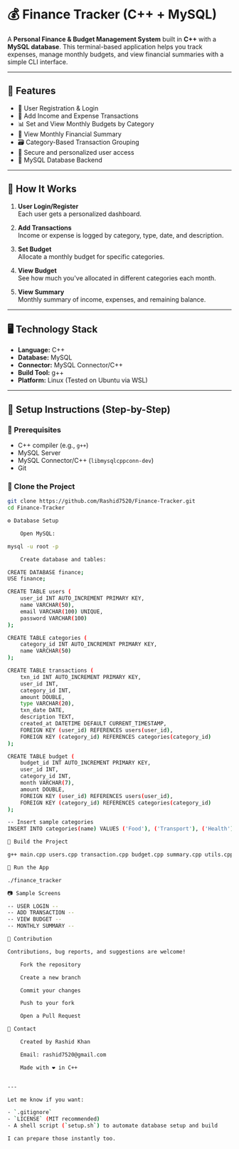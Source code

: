 # 💰 Finance Tracker (C++ + MySQL)

A **Personal Finance & Budget Management System** built in **C++** with a **MySQL database**. This terminal-based application helps you track expenses, manage monthly budgets, and view financial summaries with a simple CLI interface.

---

## 📌 Features

- 🧾 User Registration & Login  
- 💸 Add Income and Expense Transactions  
- 📊 Set and View Monthly Budgets by Category  
- 📆 View Monthly Financial Summary  
- 🗃️ Category-Based Transaction Grouping  
- 🔐 Secure and personalized user access  
- 💽 MySQL Database Backend  

---

## 🧠 How It Works

1. **User Login/Register**  
   Each user gets a personalized dashboard.

2. **Add Transactions**  
   Income or expense is logged by category, type, date, and description.

3. **Set Budget**  
   Allocate a monthly budget for specific categories.

4. **View Budget**  
   See how much you've allocated in different categories each month.

5. **View Summary**  
   Monthly summary of income, expenses, and remaining balance.

---

## 🖥️ Technology Stack

- **Language:** C++  
- **Database:** MySQL  
- **Connector:** MySQL Connector/C++  
- **Build Tool:** g++  
- **Platform:** Linux (Tested on Ubuntu via WSL)  

---

## 🚀 Setup Instructions (Step-by-Step)

### 📌 Prerequisites

- C++ compiler (e.g., `g++`)  
- MySQL Server  
- MySQL Connector/C++ (`libmysqlcppconn-dev`)  
- Git  

### 📁 Clone the Project

```bash
git clone https://github.com/Rashid7520/Finance-Tracker.git
cd Finance-Tracker

⚙️ Database Setup

    Open MySQL:

mysql -u root -p

    Create database and tables:

CREATE DATABASE finance;
USE finance;

CREATE TABLE users (
    user_id INT AUTO_INCREMENT PRIMARY KEY,
    name VARCHAR(50),
    email VARCHAR(100) UNIQUE,
    password VARCHAR(100)
);

CREATE TABLE categories (
    category_id INT AUTO_INCREMENT PRIMARY KEY,
    name VARCHAR(50)
);

CREATE TABLE transactions (
    txn_id INT AUTO_INCREMENT PRIMARY KEY,
    user_id INT,
    category_id INT,
    amount DOUBLE,
    type VARCHAR(20),
    txn_date DATE,
    description TEXT,
    created_at DATETIME DEFAULT CURRENT_TIMESTAMP,
    FOREIGN KEY (user_id) REFERENCES users(user_id),
    FOREIGN KEY (category_id) REFERENCES categories(category_id)
);

CREATE TABLE budget (
    budget_id INT AUTO_INCREMENT PRIMARY KEY,
    user_id INT,
    category_id INT,
    month VARCHAR(7),
    amount DOUBLE,
    FOREIGN KEY (user_id) REFERENCES users(user_id),
    FOREIGN KEY (category_id) REFERENCES categories(category_id)
);

-- Insert sample categories
INSERT INTO categories(name) VALUES ('Food'), ('Transport'), ('Health'), ('Shopping'), ('Salary'), ('Bills');

🧱 Build the Project

g++ main.cpp users.cpp transaction.cpp budget.cpp summary.cpp utils.cpp -o finance_tracker -lmysqlcppconn -lssl -lcrypto

🏃 Run the App

./finance_tracker

📷 Sample Screens

-- USER LOGIN --
-- ADD TRANSACTION --
-- VIEW BUDGET --
-- MONTHLY SUMMARY --

🙌 Contribution

Contributions, bug reports, and suggestions are welcome!

    Fork the repository

    Create a new branch

    Commit your changes

    Push to your fork

    Open a Pull Request

📧 Contact

    Created by Rashid Khan

    Email: rashid7520@gmail.com

    Made with ❤️ in C++


---

Let me know if you want:

- `.gitignore`  
- `LICENSE` (MIT recommended)  
- A shell script (`setup.sh`) to automate database setup and build  

I can prepare those instantly too.
